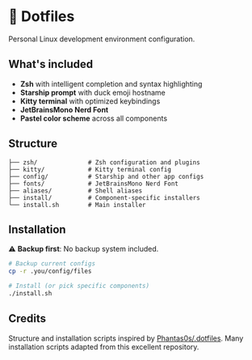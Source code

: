# 🦆 Dotfiles

Personal Linux development environment configuration.

## What's included

- **Zsh** with intelligent completion and syntax highlighting
- **Starship prompt** with duck emoji hostname
- **Kitty terminal** with optimized keybindings
- **JetBrainsMono Nerd Font**
- **Pastel color scheme** across all components

## Structure

```
├── zsh/              # Zsh configuration and plugins
├── kitty/            # Kitty terminal config
├── config/           # Starship and other app configs
├── fonts/            # JetBrainsMono Nerd Font
├── aliases/          # Shell aliases
├── install/          # Component-specific installers
└── install.sh        # Main installer
```

## Installation

⚠️ **Backup first**: No backup system included.

```bash
# Backup current configs
cp -r .you/config/files

# Install (or pick specific components)
./install.sh
```

## Credits

Structure and installation scripts inspired by [Phantas0s/.dotfiles](https://github.com/Phantas0s/.dotfiles). Many installation scripts adapted from this excellent repository.

